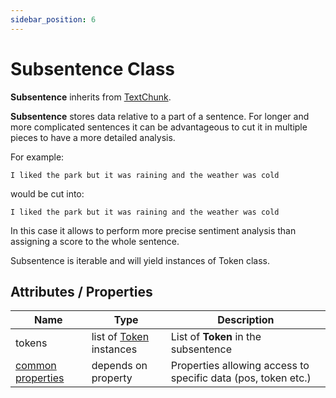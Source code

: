 ```yaml
---
sidebar_position: 6
---
```


# Subsentence Class

**Subsentence** inherits from [TextChunk](#).

**Subsentence** stores data relative to a part of a sentence. For longer and more complicated sentences it can be advantageous to cut it in multiple pieces to have a more detailed analysis.

For example: 
```shell
I liked the park but it was raining and the weather was cold 
```
would be cut into:

```shell
I liked the park but it was raining and the weather was cold
```

In this case it allows to perform more precise sentiment analysis than assigning a score to the whole sentence.

Subsentence is iterable and will yield instances of Token class.

## Attributes / Properties

| Name                                                                                   	| Type                                                                                   	| Description                                                   	|
|----------------------------------------------------------------------------------------	|----------------------------------------------------------------------------------------	|---------------------------------------------------------------	|
| tokens                                                                                 	| list of [Token](#) instances 	| List of **Token** in the subsentence                          	|
| [common properties](#) 	| depends on property                                                                    	| Properties allowing access to specific data (pos, token etc.) 	|